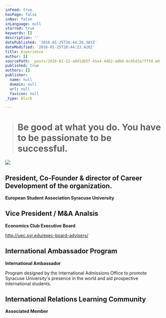 ```yaml
---
inFeed: true
hasPage: false
inNav: false
inLanguage: null
starred: true
keywords: []
description: ''
datePublished: '2016-01-25T20:44:26.383Z'
dateModified: '2016-01-25T20:44:23.426Z'
title: Experience
author: []
sourcePath: _posts/2016-01-22-a0d1db5f-d1e4-4d62-adb8-6c85d3a7fffd.md
published: true
authors: []
publisher:
  name: null
  domain: null
  url: null
  favicon: null
_type: Blurb

---
```

# 

## 
> 
> # Be good at what you do. You have to be passionate to be successful.

![](https://the-grid-user-content.s3-us-west-2.amazonaws.com/27349798-457f-4b23-9c28-d38cd21fd967.jpg)

## President, Co-Founder & director of Career Development of the organization. 

**European Student Association Syracuse University**

## Vice President / M&A Analsis

**Economics Club Executive Board**

http://uec.syr.edu/exec-board-advisers/

## International Ambassador Program

**International Ambassador**

Program designed by the International Admissions Office to promote Syracuse University's presence in the world and aid prospective international students.

## International Relations Learning Community

**Associated Member**